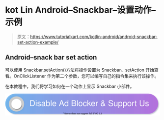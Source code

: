 # kot Lin Android–Snackbar–设置动作–示例

> 原文：<https://www.tutorialkart.com/kotlin-android/android-snackbar-set-action-example/>

## Android–snack bar set action

可以使用 Snackbar.setAction()方法将操作设置为 Snackbar。setAction 开始查看。OnClickListener 作为第二个参数，您可以编写自己的指令集来执行该操作。

在本教程中，我们将学习如何在一个动作上显示 Snackbar 小部件。

[![](img/925da31b32d6bc3827932f6c8afb11bb.png)](https://www.tutorialkart.com/)